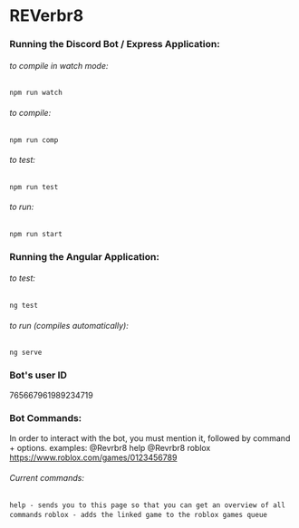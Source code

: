 # REVerbr8

### Running the Discord Bot / Express Application:
###### to compile in watch mode:
`npm run watch`
###### to compile:
`npm run comp`
###### to test:
`npm run test`
###### to run:
`npm run start`
### Running the Angular Application:
###### to test:
`ng test`
###### to run (compiles automatically):
`ng serve`
### Bot's user ID
765667961989234719

### Bot Commands:
In order to interact with the bot, you must mention it, followed by command + options.
examples:
@Revrbr8 help
@Revrbr8 roblox https://www.roblox.com/games/0123456789
###### Current commands:
`help - sends you to this page so that you can get an overview of all commands`
`roblox - adds the linked game to the roblox games queue`

